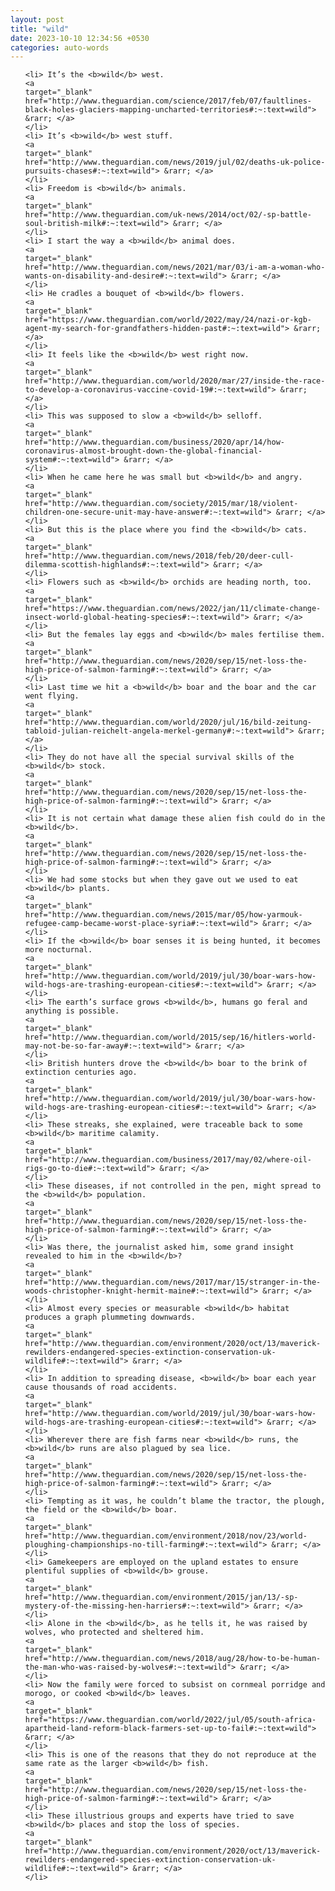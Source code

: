 ```yaml
---
layout: post
title: "wild"
date: 2023-10-10 12:34:56 +0530
categories: auto-words
---
```

<ol>

    <li> It’s the <b>wild</b> west.
    <a 
    target="_blank" 
    href="http://www.theguardian.com/science/2017/feb/07/faultlines-black-holes-glaciers-mapping-uncharted-territories#:~:text=wild"> &rarr; </a>
    </li>
    <li> It’s <b>wild</b> west stuff.
    <a 
    target="_blank" 
    href="http://www.theguardian.com/news/2019/jul/02/deaths-uk-police-pursuits-chases#:~:text=wild"> &rarr; </a>
    </li>
    <li> Freedom is <b>wild</b> animals.
    <a 
    target="_blank" 
    href="http://www.theguardian.com/uk-news/2014/oct/02/-sp-battle-soul-british-milk#:~:text=wild"> &rarr; </a>
    </li>
    <li> I start the way a <b>wild</b> animal does.
    <a 
    target="_blank" 
    href="http://www.theguardian.com/news/2021/mar/03/i-am-a-woman-who-wants-on-disability-and-desire#:~:text=wild"> &rarr; </a>
    </li>
    <li> He cradles a bouquet of <b>wild</b> flowers.
    <a 
    target="_blank" 
    href="https://www.theguardian.com/world/2022/may/24/nazi-or-kgb-agent-my-search-for-grandfathers-hidden-past#:~:text=wild"> &rarr; </a>
    </li>
    <li> It feels like the <b>wild</b> west right now.
    <a 
    target="_blank" 
    href="http://www.theguardian.com/world/2020/mar/27/inside-the-race-to-develop-a-coronavirus-vaccine-covid-19#:~:text=wild"> &rarr; </a>
    </li>
    <li> This was supposed to slow a <b>wild</b> selloff.
    <a 
    target="_blank" 
    href="http://www.theguardian.com/business/2020/apr/14/how-coronavirus-almost-brought-down-the-global-financial-system#:~:text=wild"> &rarr; </a>
    </li>
    <li> When he came here he was small but <b>wild</b> and angry.
    <a 
    target="_blank" 
    href="http://www.theguardian.com/society/2015/mar/18/violent-children-one-secure-unit-may-have-answer#:~:text=wild"> &rarr; </a>
    </li>
    <li> But this is the place where you find the <b>wild</b> cats.
    <a 
    target="_blank" 
    href="http://www.theguardian.com/news/2018/feb/20/deer-cull-dilemma-scottish-highlands#:~:text=wild"> &rarr; </a>
    </li>
    <li> Flowers such as <b>wild</b> orchids are heading north, too.
    <a 
    target="_blank" 
    href="https://www.theguardian.com/news/2022/jan/11/climate-change-insect-world-global-heating-species#:~:text=wild"> &rarr; </a>
    </li>
    <li> But the females lay eggs and <b>wild</b> males fertilise them.
    <a 
    target="_blank" 
    href="http://www.theguardian.com/news/2020/sep/15/net-loss-the-high-price-of-salmon-farming#:~:text=wild"> &rarr; </a>
    </li>
    <li> Last time we hit a <b>wild</b> boar and the boar and the car went flying.
    <a 
    target="_blank" 
    href="http://www.theguardian.com/world/2020/jul/16/bild-zeitung-tabloid-julian-reichelt-angela-merkel-germany#:~:text=wild"> &rarr; </a>
    </li>
    <li> They do not have all the special survival skills of the <b>wild</b> stock.
    <a 
    target="_blank" 
    href="http://www.theguardian.com/news/2020/sep/15/net-loss-the-high-price-of-salmon-farming#:~:text=wild"> &rarr; </a>
    </li>
    <li> It is not certain what damage these alien fish could do in the <b>wild</b>.
    <a 
    target="_blank" 
    href="http://www.theguardian.com/news/2020/sep/15/net-loss-the-high-price-of-salmon-farming#:~:text=wild"> &rarr; </a>
    </li>
    <li> We had some stocks but when they gave out we used to eat <b>wild</b> plants.
    <a 
    target="_blank" 
    href="http://www.theguardian.com/news/2015/mar/05/how-yarmouk-refugee-camp-became-worst-place-syria#:~:text=wild"> &rarr; </a>
    </li>
    <li> If the <b>wild</b> boar senses it is being hunted, it becomes more nocturnal.
    <a 
    target="_blank" 
    href="http://www.theguardian.com/world/2019/jul/30/boar-wars-how-wild-hogs-are-trashing-european-cities#:~:text=wild"> &rarr; </a>
    </li>
    <li> The earth’s surface grows <b>wild</b>, humans go feral and anything is possible.
    <a 
    target="_blank" 
    href="http://www.theguardian.com/world/2015/sep/16/hitlers-world-may-not-be-so-far-away#:~:text=wild"> &rarr; </a>
    </li>
    <li> British hunters drove the <b>wild</b> boar to the brink of extinction centuries ago.
    <a 
    target="_blank" 
    href="http://www.theguardian.com/world/2019/jul/30/boar-wars-how-wild-hogs-are-trashing-european-cities#:~:text=wild"> &rarr; </a>
    </li>
    <li> These streaks, she explained, were traceable back to some <b>wild</b> maritime calamity.
    <a 
    target="_blank" 
    href="http://www.theguardian.com/business/2017/may/02/where-oil-rigs-go-to-die#:~:text=wild"> &rarr; </a>
    </li>
    <li> These diseases, if not controlled in the pen, might spread to the <b>wild</b> population.
    <a 
    target="_blank" 
    href="http://www.theguardian.com/news/2020/sep/15/net-loss-the-high-price-of-salmon-farming#:~:text=wild"> &rarr; </a>
    </li>
    <li> Was there, the journalist asked him, some grand insight revealed to him in the <b>wild</b>?
    <a 
    target="_blank" 
    href="http://www.theguardian.com/news/2017/mar/15/stranger-in-the-woods-christopher-knight-hermit-maine#:~:text=wild"> &rarr; </a>
    </li>
    <li> Almost every species or measurable <b>wild</b> habitat produces a graph plummeting downwards.
    <a 
    target="_blank" 
    href="http://www.theguardian.com/environment/2020/oct/13/maverick-rewilders-endangered-species-extinction-conservation-uk-wildlife#:~:text=wild"> &rarr; </a>
    </li>
    <li> In addition to spreading disease, <b>wild</b> boar each year cause thousands of road accidents.
    <a 
    target="_blank" 
    href="http://www.theguardian.com/world/2019/jul/30/boar-wars-how-wild-hogs-are-trashing-european-cities#:~:text=wild"> &rarr; </a>
    </li>
    <li> Wherever there are fish farms near <b>wild</b> runs, the <b>wild</b> runs are also plagued by sea lice.
    <a 
    target="_blank" 
    href="http://www.theguardian.com/news/2020/sep/15/net-loss-the-high-price-of-salmon-farming#:~:text=wild"> &rarr; </a>
    </li>
    <li> Tempting as it was, he couldn’t blame the tractor, the plough, the field or the <b>wild</b> boar.
    <a 
    target="_blank" 
    href="http://www.theguardian.com/environment/2018/nov/23/world-ploughing-championships-no-till-farming#:~:text=wild"> &rarr; </a>
    </li>
    <li> Gamekeepers are employed on the upland estates to ensure plentiful supplies of <b>wild</b> grouse.
    <a 
    target="_blank" 
    href="http://www.theguardian.com/environment/2015/jan/13/-sp-mystery-of-the-missing-hen-harriers#:~:text=wild"> &rarr; </a>
    </li>
    <li> Alone in the <b>wild</b>, as he tells it, he was raised by wolves, who protected and sheltered him.
    <a 
    target="_blank" 
    href="http://www.theguardian.com/news/2018/aug/28/how-to-be-human-the-man-who-was-raised-by-wolves#:~:text=wild"> &rarr; </a>
    </li>
    <li> Now the family were forced to subsist on cornmeal porridge and morogo, or cooked <b>wild</b> leaves.
    <a 
    target="_blank" 
    href="https://www.theguardian.com/world/2022/jul/05/south-africa-apartheid-land-reform-black-farmers-set-up-to-fail#:~:text=wild"> &rarr; </a>
    </li>
    <li> This is one of the reasons that they do not reproduce at the same rate as the larger <b>wild</b> fish.
    <a 
    target="_blank" 
    href="http://www.theguardian.com/news/2020/sep/15/net-loss-the-high-price-of-salmon-farming#:~:text=wild"> &rarr; </a>
    </li>
    <li> These illustrious groups and experts have tried to save <b>wild</b> places and stop the loss of species.
    <a 
    target="_blank" 
    href="http://www.theguardian.com/environment/2020/oct/13/maverick-rewilders-endangered-species-extinction-conservation-uk-wildlife#:~:text=wild"> &rarr; </a>
    </li>